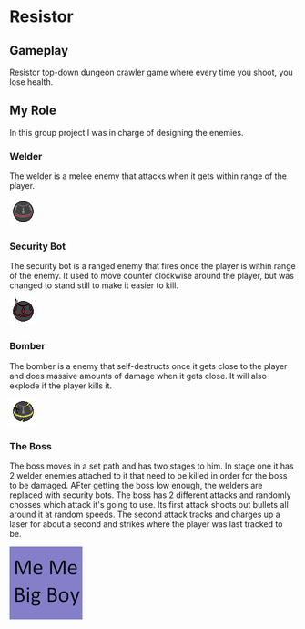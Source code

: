 # Resistor

## Gameplay

Resistor top-down dungeon crawler game where every time you shoot, you lose health.

## My Role

In this group project I was in charge of designing the enemies.

### Welder

The welder is a melee enemy that attacks when it gets within range of the player.

![alt text](https://github.com/TjMasta/Portfolio/blob/master/Resistor/Images/Welder.png "Welder")

### Security Bot

The security bot is a ranged enemy that fires once the player is within range of the enemy. It used to move counter clockwise around the player, but was changed to stand still to make it easier to kill.

![alt text](https://github.com/TjMasta/Portfolio/blob/master/Resistor/Images/Security_Bot.png "Security Bot")

### Bomber

The bomber is a enemy that self-destructs once it gets close to the player and does massive amounts of damage when it gets close. It will also explode if the player kills it.

![alt text](https://github.com/TjMasta/Portfolio/blob/master/Resistor/Images/Bomber_Sprite.png "Bomber")

### The Boss

The boss moves in a set path and has two stages to him. In stage one it has 2 welder enemies attached to it that need to be killed in order for the boss to be damaged. AFter getting the boss low enough, the welders are replaced with security bots. The boss has 2 different attacks and randomly chosses which attack it's going to use. Its first attack shoots out bullets all around it at random speeds. The second attack tracks and charges up a laser for about a second and strikes where the player was last tracked to be.

![alt text](https://github.com/TjMasta/Portfolio/blob/master/Resistor/Images/Boss_Placeholder.png "Boss")
